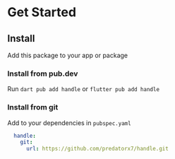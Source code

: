 # Get Started

## Install

Add this package to your app or package

### Install from pub.dev

Run `dart pub add handle` or `flutter pub add handle`

### Install from git

Add to your dependencies in `pubspec.yaml`
```yaml
  handle:
    git: 
      url: https://github.com/predatorx7/handle.git
```
